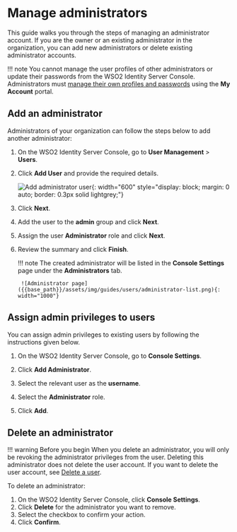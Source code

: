 # Manage administrators

This guide walks you through the steps of managing an administrator account. If you are the owner or an existing administrator in the organization, you can add new administrators or delete existing administrator accounts.

!!! note
    You cannot manage the user profiles of other administrators or update their passwords from the WSO2 Identity Server Console. Administrators must [manage their own profiles and passwords]({{base_path}}/guides/your-is/is-self-service/#change-password) using the **My Account** portal.

## Add an administrator

Administrators of your organization can follow the steps below to add another administrator:

1. On the WSO2 Identity Server Console, go to **User Management** > **Users**.

2. Click **Add User** and provide the required details.

    ![Add administrator user]({{base_path}}/assets/img/guides/users/add-user-form.png){: width="600" style="display: block; margin: 0 auto; border: 0.3px solid lightgrey;"}

3. Click **Next**.

4. Add the user to the **admin** group and click **Next**.

5. Assign the user **Administrator** role and click **Next**.

6. Review the summary and click **Finish**.

    !!! note
        The created administrator will be listed in the **Console Settings** page under the **Administrators** tab.

        ![Administrator page]({{base_path}}/assets/img/guides/users/administrator-list.png){: width="1000"}

## Assign admin privileges to users

You can assign admin privileges to existing users by following the instructions given below.

1. On the WSO2 Identity Server Console, go to **Console Settings**.

2. Click **Add Administrator**.

3. Select the relevant user as the **username**.

4. Select the **Administrator** role.

5. Click **Add**.

## Delete an administrator

!!! warning Before you begin
    When you delete an administrator, you will only be revoking the administrator privileges from the user. Deleting this administrator does not delete the user account. If you want to delete the user account, see [Delete a user]({{base_path}}/guides/users/manage-users/#delete-a-user).

To delete an administrator:

1. On the WSO2 Identity Server Console, click **Console Settings**.
2. Click **Delete** for the administrator you want to remove.
3. Select the checkbox to confirm your action.
4. Click **Confirm**.
